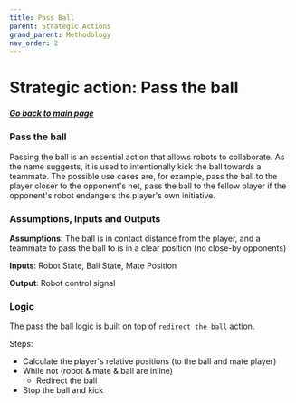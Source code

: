 ```yaml
---
title: Pass Ball
parent: Strategic Actions
grand_parent: Methodology 
nav_order: 2
---
```


# Strategic action: Pass the ball

##### [Go back to main page](../../Documentation.md)

### Pass the ball

Passing the ball is an essential action that allows robots to collaborate. 
As the name suggests, it is used to intentionally kick the ball towards a teammate.
The possible use cases are, for example, pass the ball to the player closer to the opponent's net, pass the ball to the fellow player if the opponent's robot endangers the player's own initiative.

### Assumptions, Inputs and Outputs
__Assumptions__: The ball is in contact distance from the player, 
and a teammate to pass the ball to is in a clear position (no close-by opponents)

__Inputs__: Robot State, Ball State, Mate Position

__Output__: Robot control signal

### Logic
The pass the ball logic is built on top of ```redirect the ball``` action.

Steps:
* Calculate the player's relative positions (to the ball and mate player)
* While not (robot & mate & ball are inline)
    * Redirect the ball
* Stop the ball and kick
